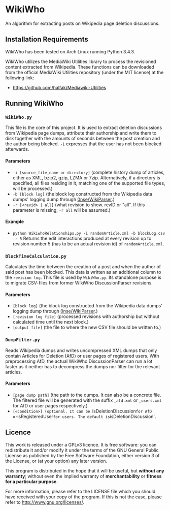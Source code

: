# WikiWho
An algorithm for extracting posts on Wikipedia page deletion discussions.

## Installation Requirements
WikiWho has been tested on Arch Linux running Python 3.4.3.

WikiWho utilizes the MediaWiki Utilities library to process the revisioned content extracted from Wikipedia.
These functions can be downloaded from the official MediaWiki Utilities repository (under the MIT license) at the
following link:
* https://github.com/halfak/Mediawiki-Utilities

## Running WikiWho

### `WikiWho.py`
This file is the core of this project. It is used to extract deletion discussions from Wikipedia page dumps, attribute their authorship and write them to disk together with the amounts of seconds between the post creation and the author being blocked. `-1` expresses that the user has not been blocked afterwards.

#### Parameters
* `-i [source_file_name or directory]` (complete history dump of articles, either as XML, bzip2, gzip, LZMA or 7zip. Alternatively, if a directory is specified, all files residing in it, matching one of the supported file types, will be processed.)
* `-b [block log]` (the block log constructed from the Wikipedia data dumps' logging dump through [0nse/WikiParser](https://github.com/0nse/wikiparser).)
* `-r [<revid> | all]` (what revision to show. revID or "all". If this parameter is missing, `-r all` will be assumed.)

#### Example
* `python WikiwhoRelationships.py -i randomArticle.xml -b blockLog.csv -r 5`
Returns the edit interactions produced at every revision up to revision number 5 (has to be an actual revision id) of `randomArticle.xml`.

### `BlockTimeCalculation.py`
Calculates the time between the creation of a post and when the author of said post has been blocked. This data is written as an additional column to the `revision log`. This file is used by `WikiWho.py`. Its standalone purpose is to migrate CSV-files from former WikiWho DiscussionParser revisions.

#### Parameters
* `[block log]` (the block log constructed from the Wikipedia data dumps' logging dump through [0nse/WikiParser](https://github.com/0nse/wikiparser).)
* `[revision log file]` (processed revisions with authorship but without calculated time until the next block.)
* `[output file]` (the file to where the new CSV file should be written to.)

### `DumpFilter.py`
Reads Wikipedia dumps and writes uncompressed XML dumps that only contain Articles for Deletion (AfD) or user pages of registered users. With preprocessing AfD, the actual WikiWho DiscussionParser can run a lot faster as it neither has to decompress the dumps nor filter for the relevant articles.

#### Parameters
* `[page dump path]` (the path to the dumps. It can also be a concrete file. The filtered file will be generated with the suffix `_afd.xml` or `_users.xml` for AfD or user pages respectively.)
* `[<condition>] (optional. It can be `isDeletionDiscussion` for AfD or `isRegisteredUser` for users. The default is `isDeletionDiscussion`.

## Licence
This work is released under a GPLv3 licence. It is free software: you can redistribute it and/or modify it under the terms of the GNU General Public License as published by the Free Software Foundation, either version 3 of the License, or (at your option) any later version.

This program is distributed in the hope that it will be useful, but **without any warranty**; without even the implied warranty of **merchantability** or **fitness for a particular purpose**.

For more information, please refer to the LICENSE file which you should have received with your copy of the program. If this is not the case, please refer to http://www.gnu.org/licenses/.
